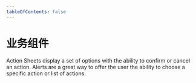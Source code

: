 ```yaml
---
tableOfContents: false
---
```


# 业务组件

<docs-cards>
  <docs-card header="Action Sheet" href="/docs/api/action-sheet" img="/docs/assets/icons/feature-component-actionsheet-icon.png">
Action Sheets display a set of options with the ability to confirm or cancel an action.
  </docs-card>
  <docs-card header="Alert" href="/docs/api/alert" icon="/docs/assets/icons/component-alert-icon.png">
Alerts are a great way to offer the user the ability to choose a specific action or list of actions.
  </docs-card>
</docs-cards>

